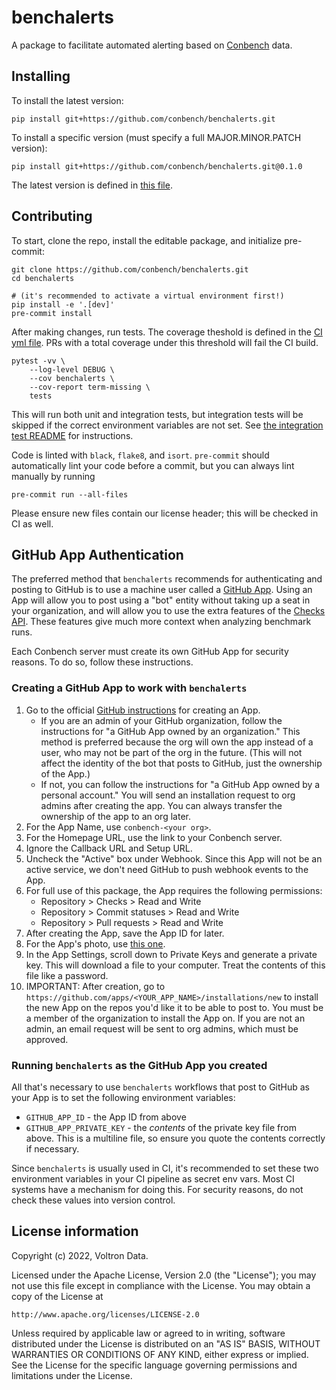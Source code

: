# benchalerts

A package to facilitate automated alerting based on
[Conbench](https://github.com/conbench/conbench) data.

## Installing

To install the latest version:

    pip install git+https://github.com/conbench/benchalerts.git

To install a specific version (must specify a full MAJOR.MINOR.PATCH version):

    pip install git+https://github.com/conbench/benchalerts.git@0.1.0

The latest version is defined in [this file](benchalerts/_version.py).

## Contributing

To start, clone the repo, install the editable package, and initialize pre-commit:

    git clone https://github.com/conbench/benchalerts.git
    cd benchalerts

    # (it's recommended to activate a virtual environment first!)
    pip install -e '.[dev]'
    pre-commit install

After making changes, run tests. The coverage theshold is defined in the
[CI yml file](.github/workflows/ci.yml). PRs with a total coverage under this threshold
will fail the CI build.

    pytest -vv \
        --log-level DEBUG \
        --cov benchalerts \
        --cov-report term-missing \
        tests

This will run both unit and integration tests, but integration tests will be skipped if
the correct environment variables are not set. See
[the integration test README](tests/integration_tests/README.md) for instructions.

Code is linted with `black`, `flake8`, and `isort`. `pre-commit` should automatically
lint your code before a commit, but you can always lint manually by running

    pre-commit run --all-files

Please ensure new files contain our license header; this will be checked in CI as well.

## GitHub App Authentication

The preferred method that `benchalerts` recommends for authenticating and posting to
GitHub is to use a machine user called a
[GitHub App](https://docs.github.com/en/developers/apps/getting-started-with-apps/about-apps).
Using an App will allow you to post using a "bot" entity without taking up a seat in
your organization, and will allow you to use the extra features of the
[Checks API](https://docs.github.com/en/rest/guides/getting-started-with-the-checks-api).
These features give much more context when analyzing benchmark runs.

Each Conbench server must create its own GitHub App for security reasons. To do so,
follow these instructions.

### Creating a GitHub App to work with `benchalerts`

1. Go to the official
    [GitHub instructions](https://docs.github.com/en/developers/apps/building-github-apps/creating-a-github-app)
    for creating an App.
    - If you are an admin of your GitHub organization, follow the instructions for "a
        GitHub App owned by an organization." This method is preferred because the org
        will own the app instead of a user, who may not be part of the org in the
        future. (This will not affect the identity of the bot that posts to GitHub, just
        the ownership of the App.)
    - If not, you can follow the instructions for "a GitHub App owned by a personal
        account." You will send an installation request to org admins after creating the
        app. You can always transfer the ownership of the app to an org later.
1. For the App Name, use `conbench-<your org>`.
1. For the Homepage URL, use the link to your Conbench server.
1. Ignore the Callback URL and Setup URL.
1. Uncheck the "Active" box under Webhook. Since this App will not be an active service,
    we don't need GitHub to push webhook events to the App.
1. For full use of this package, the App requires the following permissions:
    - Repository > Checks > Read and Write
    - Repository > Commit statuses > Read and Write
    - Repository > Pull requests > Read and Write
1. After creating the App, save the App ID for later.
1. For the App's photo, use [this one](https://avatars.githubusercontent.com/u/61704591).
1. In the App Settings, scroll down to Private Keys and generate a private key. This
    will download a file to your computer. Treat the contents of this file like a
    password.
1. IMPORTANT: After creation, go to
    `https://github.com/apps/<YOUR_APP_NAME>/installations/new` to install the new App
    on the repos you'd like it to be able to post to. You must be a member of the
    organization to install the App on. If you are not an admin, an email request will
    be sent to org admins, which must be approved.

### Running `benchalerts` as the GitHub App you created

All that's necessary to use `benchalerts` workflows that post to GitHub as your App is
to set the following environment variables:

- `GITHUB_APP_ID` - the App ID from above
- `GITHUB_APP_PRIVATE_KEY` - the _contents_ of the private key file from above. This is
    a multiline file, so ensure you quote the contents correctly if necessary.

Since `benchalerts` is usually used in CI, it's recommended to set these two environment
variables in your CI pipeline as secret env vars. Most CI systems have a mechanism for
doing this. For security reasons, do not check these values into version control.

## License information

Copyright (c) 2022, Voltron Data.

Licensed under the Apache License, Version 2.0 (the "License");
you may not use this file except in compliance with the License.
You may obtain a copy of the License at

    http://www.apache.org/licenses/LICENSE-2.0

Unless required by applicable law or agreed to in writing, software
distributed under the License is distributed on an "AS IS" BASIS,
WITHOUT WARRANTIES OR CONDITIONS OF ANY KIND, either express or implied.
See the License for the specific language governing permissions and
limitations under the License.
